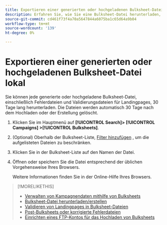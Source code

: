 ```yaml
---
title: Exportieren einer generierten oder hochgeladenen Bulksheet-Datei
description: Erfahren Sie, wie Sie eine Bulksheet-Datei herunterladen, einschließlich Fehlerdateien und Validierungsdateien für Landingpages.
source-git-commit: cd461f73f4a70a5647844a6075ba1c65d64a9b04
workflow-type: tm+mt
source-wordcount: '139'
ht-degree: 0%

---
```


# Exportieren einer generierten oder hochgeladenen Bulksheet-Datei lokal

Sie können jede generierte oder hochgeladene Bulksheet-Datei, einschließlich Fehlerdateien und Validierungsdateien für Landingpages, 30 Tage lang herunterladen. Die Dateien werden automatisch 30 Tage nach dem Hochladen oder der Erstellung gelöscht.

1. Klicken Sie im Hauptmenü auf **[!UICONTROL Search]> [!UICONTROL Campaigns] >[!UICONTROL Bulksheets]**.

1. (Optional) Oberhalb der Bulksheet-Liste, [Filter hinzufügen](/help/search-social-commerce/common-tasks/data-views/ad-hoc-settings/column-filter-apply-from-column-heading.md) , um die aufgelisteten Dateien zu beschränken.

1. Klicken Sie in der Bulksheet-Liste auf den Namen der Datei.

1. Öffnen oder speichern Sie die Datei entsprechend der üblichen Vorgehensweise Ihres Browsers.

   Weitere Informationen finden Sie in der Online-Hilfe Ihres Browsers.

>[!MORELIKETHIS]
>
>* [Verwalten von Kampagnendaten mithilfe von Bulksheets](bulksheet-about.md)
>* [Bulksheet-Datei herunterladen/erstellen](/help/search-social-commerce/campaign-management/bulksheets/bulksheet-download.md)
>* [Validieren von Landingpages in Bulksheet-Dateien](bulksheet-validate-landing-pages.md)
>* [Post-Bulksheets oder korrigierte Fehlerdateien](bulksheet-post.md)
>* [Einrichten eines FTP-Kontos für das Hochladen von Bulksheets](/help/search-social-commerce/campaign-management/bulksheets/bulksheet-ftp-account.md)

